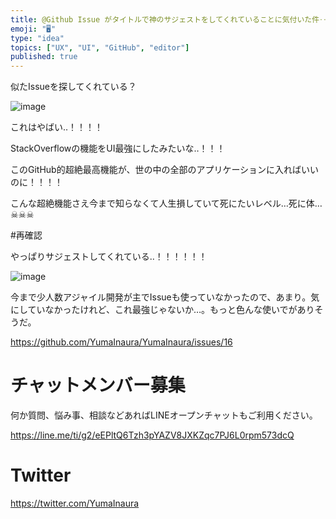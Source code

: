 ```yaml
---
title: @Github Issue がタイトルで神のサジェストをしてくれていることに気付いた件‥！ @yumainaura #UI #UX 
emoji: "🖥"
type: "idea"
topics: ["UX", "UI", "GitHub", "editor"]
published: true
---
```


似たIssueを探してくれている？


![image](https://user-images.githubusercontent.com/13635059/50532100-a7fdd000-0b57-11e9-8185-248b0832164c.png)

これはやばい‥！！！！

StackOverflowの機能をUI最強にしたみたいな‥！！！

このGitHub的超絶最高機能が、世の中の全部のアプリケーションに入ればいいのに！！！！

こんな超絶機能さえ今まで知らなくて人生損していて死にたいレベル…死に体…☠☠☠

#再確認

やっぱりサジェストしてくれている‥！！！！！！


![image](https://user-images.githubusercontent.com/13635059/50532114-e5faf400-0b57-11e9-8a5e-e308140b7e76.png)

今まで少人数アジャイル開発が主でIssueも使っていなかったので、あまり。気にしていなかったけれど、これ最強じゃないか…。もっと色んな使いでがありそうだ。


https://github.com/YumaInaura/YumaInaura/issues/16








<!-- Update From Qiita API -->

# チャットメンバー募集


何か質問、悩み事、相談などあればLINEオープンチャットもご利用ください。

https://line.me/ti/g2/eEPltQ6Tzh3pYAZV8JXKZqc7PJ6L0rpm573dcQ





# Twitter


https://twitter.com/YumaInaura


<!-- Update From Qiita API -->


